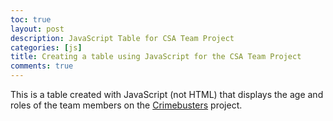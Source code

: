 ```yaml
---
toc: true
layout: post
description: JavaScript Table for CSA Team Project
categories: [js]
title: Creating a table using JavaScript for the CSA Team Project
comments: true
---
```


This is a table created with JavaScript (not HTML) that displays the age and roles of the team members on the [Crimebusters](https://crimebusters.nighthawkcoding.ml/) project. 

<html>

<head>
    <meta charset="UTF-8">
    <style></style>
</head>

<body>
<div id="output_div"></div>
<script> 
    function TeamMembers(name, age, role) {
    this.name = name;
    this.age = age;
    this.role = role;
    }
    <!-- space -->
    var team = [
        new TeamMembers("Vidhi Kulkarni", 16, "Scrum Master"),
        new TeamMembers("Lily Wu", 16, "DevOps"),
        new TeamMembers("Riya Patil", 16, "Frontend"),
        new TeamMembers("William Wu", 16, "Backend")
    ];
    <!-- space -->
    function Combine(team) {
        this.team = team;
        this.combine = [];
        this.team.forEach(people => {this.combine.push(people);});
    }
    <!-- space -->
    printTeam = new Combine(team);
    <!-- space -->
    var outputHTML = "";
    outputHTML += "<table>";
    outputHTML += "<tr>";
    outputHTML += "<td>" + "Name" + "</td>";
    outputHTML += "<td>" + "Age" + "</td>";
    outputHTML += "<td>" + "Role" + "</td>";
    outputHTML += "</tr>";
    <!-- space -->
    var week = 0;
    for (var row of printTeam.combine) {
        outputHTML += "<tr>";
        outputHTML += "<td>" + row.name + "</td>";
        outputHTML += "<td>" + row.age + "</td>";
        outputHTML += "<td>" + row.role + "</td>";
        outputHTML += "</tr>";
    }
    outputHTML += "</table>";
    <!-- space -->
    document.getElementById("output_div").innerHTML = outputHTML;
</script>

</body>

</html>